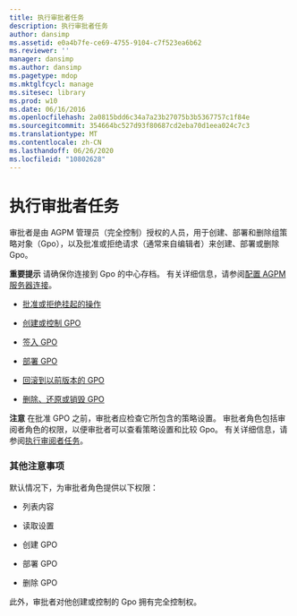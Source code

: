 ```yaml
---
title: 执行审批者任务
description: 执行审批者任务
author: dansimp
ms.assetid: e0a4b7fe-ce69-4755-9104-c7f523ea6b62
ms.reviewer: ''
manager: dansimp
ms.author: dansimp
ms.pagetype: mdop
ms.mktglfcycl: manage
ms.sitesec: library
ms.prod: w10
ms.date: 06/16/2016
ms.openlocfilehash: 2a0815bdd6c34a7a23b27075b3b5367757c1f84e
ms.sourcegitcommit: 354664bc527d93f80687cd2eba70d1eea024c7c3
ms.translationtype: MT
ms.contentlocale: zh-CN
ms.lasthandoff: 06/26/2020
ms.locfileid: "10802628"
---
```

# 执行审批者任务


审批者是由 AGPM 管理员（完全控制）授权的人员，用于创建、部署和删除组策略对象（Gpo），以及批准或拒绝请求（通常来自编辑者）来创建、部署或删除 Gpo。

**重要提示** 请确保你连接到 Gpo 的中心存档。 有关详细信息，请参阅[配置 AGPM 服务器连接](configure-an-agpm-server-connection-agpm40.md)。

 

-   [批准或拒绝挂起的操作](approve-or-reject-a-pending-action-agpm40.md)

-   [创建或控制 GPO](creating-or-controlling-a-gpo-agpm40-app.md)

-   [签入 GPO](check-in-a-gpo-agpm40.md)

-   [部署 GPO](deploy-a-gpo-agpm40.md)

-   [回滚到以前版本的 GPO](roll-back-to-an-earlier-version-of-a-gpo-agpm40.md)

-   [删除、还原或销毁 GPO](deleting-restoring-or-destroying-a-gpo-agpm40.md)

**注意** 在批准 GPO 之前，审批者应检查它所包含的策略设置。 审批者角色包括审阅者角色的权限，以便审批者可以查看策略设置和比较 Gpo。 有关详细信息，请参阅[执行审阅者任务](performing-reviewer-tasks-agpm40.md)。

 

### 其他注意事项

默认情况下，为审批者角色提供以下权限：

-   列表内容

-   读取设置

-   创建 GPO

-   部署 GPO

-   删除 GPO

此外，审批者对他创建或控制的 Gpo 拥有完全控制权。

 

 





